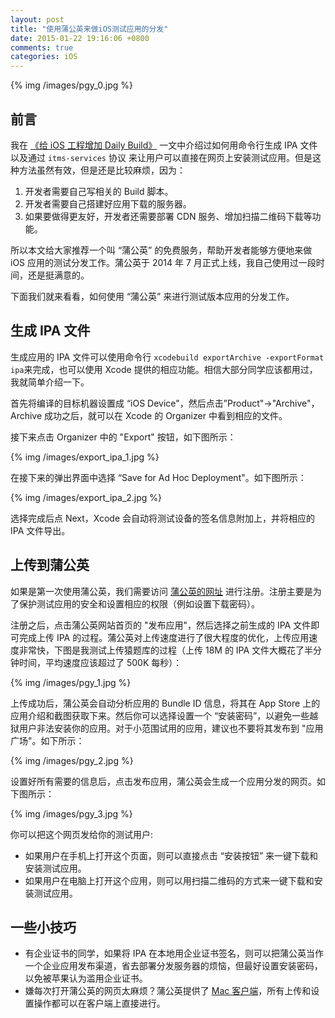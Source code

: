 ```yaml
---
layout: post
title: "使用蒲公英来做iOS测试应用的分发"
date: 2015-01-22 19:16:06 +0800
comments: true
categories: iOS
---
```


{% img /images/pgy_0.jpg %}

## 前言

我在 [《给 iOS 工程增加 Daily Build》](http://blog.devtang.com/blog/2012/02/16/apply-daily-build-in-ios-project/) 一文中介绍过如何用命令行生成 IPA 文件以及通过 `itms-services` 协议 来让用户可以直接在网页上安装测试应用。但是这种方法虽然有效，但是还是比较麻烦，因为：

 1. 开发者需要自己写相关的 Build 脚本。
 1. 开发者需要自己搭建好应用下载的服务器。
 1. 如果要做得更友好，开发者还需要部署 CDN 服务、增加扫描二维码下载等功能。

所以本文给大家推荐一个叫 “蒲公英” 的免费服务，帮助开发者能够方便地来做 iOS 应用的测试分发工作。蒲公英于 2014 年 7 月正式上线，我自己使用过一段时间，还是挺满意的。

下面我们就来看看，如何使用 “蒲公英” 来进行测试版本应用的分发工作。

## 生成 IPA 文件

生成应用的 IPA 文件可以使用命令行 `xcodebuild exportArchive -exportFormat ipa`来完成，也可以使用 Xcode 提供的相应功能。相信大部分同学应该都用过，我就简单介绍一下。

首先将编译的目标机器设置成 “iOS Device"，然后点击”Product"->"Archive"，Archive 成功之后，就可以在 Xcode 的 Organizer 中看到相应的文件。

接下来点击 Organizer 中的 "Export" 按钮，如下图所示：

{% img /images/export_ipa_1.jpg %}

在接下来的弹出界面中选择 “Save for Ad Hoc Deployment"。如下图所示：

{% img /images/export_ipa_2.jpg %}

选择完成后点 Next，Xcode 会自动将测试设备的签名信息附加上，并将相应的 IPA 文件导出。

## 上传到蒲公英

如果是第一次使用蒲公英，我们需要访问 [蒲公英的网址](http://www.pgyer.com/user/register) 进行注册。注册主要是为了保护测试应用的安全和设置相应的权限（例如设置下载密码）。

注册之后，点击蒲公英网站首页的 "发布应用"，然后选择之前生成的 IPA 文件即可完成上传 IPA 的过程。蒲公英对上传速度进行了很大程度的优化，上传应用速度非常快，下图是我测试上传猿题库的过程（上传 18M 的 IPA 文件大概花了半分钟时间，平均速度应该超过了 500K 每秒）：

{% img /images/pgy_1.jpg %}

上传成功后，蒲公英会自动分析应用的 Bundle ID 信息，将其在 App Store 上的应用介绍和截图获取下来。然后你可以选择设置一个 “安装密码”，以避免一些越狱用户非法安装你的应用。对于小范围试用的应用，建议也不要将其发布到 "应用广场"。如下所示：

{% img /images/pgy_2.jpg %}

设置好所有需要的信息后，点击发布应用，蒲公英会生成一个应用分发的网页。如下图所示：

{% img /images/pgy_3.jpg %}

你可以把这个网页发给你的测试用户:

 * 如果用户在手机上打开这个页面，则可以直接点击 “安装按钮” 来一键下载和安装测试应用。
 * 如果用户在电脑上打开这个应用，则可以用扫描二维码的方式来一键下载和安装测试应用。

## 一些小技巧

 * 有企业证书的同学，如果将 IPA 在本地用企业证书签名，则可以把蒲公英当作一个企业应用发布渠道，省去部署分发服务器的烦恼，但最好设置安装密码，以免被苹果认为滥用企业证书。
 * 嫌每次打开蒲公英的网页太麻烦？蒲公英提供了 [Mac 客户端](http://www.pgyer.com/apps)，所有上传和设置操作都可以在客户端上直接进行。


